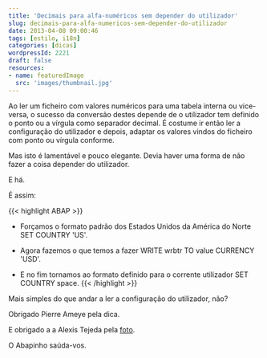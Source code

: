 ```yaml
---
title: 'Decimais para alfa-numéricos sem depender do utilizador'
slug: decimais-para-alfa-numericos-sem-depender-do-utilizador
date: 2013-04-08 09:00:46
tags: [estilo, i18n]
categories: [dicas]
wordpressId: 2221
draft: false
resources:
- name: featuredImage
  src: 'images/thumbnail.jpg'
---
```

Ao ler um ficheiro com valores numéricos para uma tabela interna ou vice-versa, o sucesso da conversão destes depende de o utilizador tem definido o ponto ou a vírgula como separador decimal. É costume ir então ler a configuração do utilizador e depois, adaptar os valores vindos do ficheiro com ponto ou vírgula conforme.

Mas isto é lamentável e pouco elegante. Devia haver uma forma de não fazer a coisa depender do utilizador.

E há.

<!--more-->

É assim:


{{< highlight ABAP >}}
* Forçamos o formato padrão dos Estados Unidos da América do Norte
SET COUNTRY 'US'.

* Agora fazemos o que temos a fazer
WRITE wrbtr TO value CURRENCY 'USD'.

* E no fim tornamos ao formato definido para o corrente utilizador
SET COUNTRY space.
{{< /highlight >}}

Mais simples do que andar a ler a configuração do utilizador, não?

Obrigado Pierre Ameye pela dica.

E obrigado a a Alexis Tejeda pela [foto][1].

O Abapinho saúda-vos.

   [1]: http://www.flickr.com/photos/alexonrails/4759137435/
